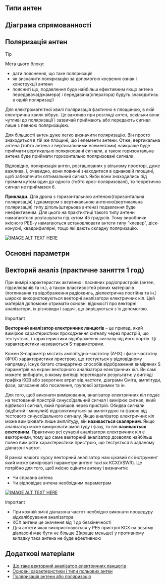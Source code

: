 ## Типи антен

## Діаграма спрямованності

## Поляризація антен

> [!TIP] 
> Мета цього блоку:
>  - дати пояснення, що таке поляризація
>  - як визначити поляризацію за допомогою косвених ознак і конструкції антени
>  - поясниті що, подавлення буде найбільш ефективним якщо антена передавача(джамера) і передавача(оператора) будуть знаходитись в одній поляризації

Для електромагнітної хвилі поляризація фактично є площиною, в якій електрична хвиля вібрує. Це важливо при розгляді антен, оскільки вони чутливі до поляризації і зазвичай приймають або передають сигнал лише з певною поляризацією.

Для більшості антен дуже легко визначити поляризацію. Він просто знаходиться в тій же площині, що і елементи антени. Отже, вертикальна антена (тобто антена з вертикальними елементами) найкраще буде приймати вертикально поляризовані сигнали, а також горизонтальна антена буде приймати горизонтально поляризовані сигнали.

Відповідно, поляризація антен, розташованих у вільному просторі, дуже важлива, і, очевидно, вони повинні знаходитися в однаковій площині, щоб забезпечити оптимальний сигнал. Якби вони знаходились під прямим кутом один до одного (тобто крос-поляризовані), то теоретично сигнал не приймався б. 

**Приклади**. Для дрона з горизонтальною антеною(горизонтальна поляризація) і джамером з вертикальною антеною(вертикальна поляризація) типу діполь(штирьова антена) подавлення буде неефективним. Для цього на практиктиці такого типу антени намагаються розташувати під кутом 45 градусів. Тому виробники якісного РЕБ-у намагаються встановлювати антети типу "клевер", діск-конусні, квадрифилярні, тощо які дають складну поляризацію. 

[![IMAGE ALT TEXT HERE](https://img.youtube.com/vi/Q0qrU4nprB0/0.jpg)](https://www.youtube.com/watch?v=Q0qrU4nprB0)


## Основні параметри

## Векторий аналіз (практичне заняття 1 год)

При вимірі характеристик активних і пасивних радіопристроїв (антен, підсилювачів та ін.), а також властивостей різних матеріалів (поглинання та відображення радіохвиль, діелектрична постійна та ін.) широко використовуються векторні аналізатори електричних кіл. Цей матеріал допоможе отримати основні відомості про векторні аналізатори, їх різновиди і задачі, що вирішуються з їх допомогою.
> [!IMPORTANT]
>**Векторний аналізатор електричних ланцюгів** – це прилад, який вимірює характеристики проходження сигналу через пристрій, що тестується, і характеристики відображення сигналу від його портів. Ці характеристики називаються S-параметрами.

Кожен S-параметр містить амплітудно-частотну (АЧХ) і фазо-частотну (ФЧХ) характеристики пристрою, що тестується у відповідному напрямку. Існує багато стандартних способів відображення виміряних S параметрів на екрані векторного аналізатора електричних кіл. Ви самі можете вибирати, в якому вигляді переглядати результати: у вигляді графіка КСВ або зворотних втрат від частоти, діаграми Сміта, амплітуди, фази, загасання або посилення, групової затримки та ін.

Для того, щоб виконати вимірювання, аналізатор електричних кіл подає на тестований пристрій синусоїдальний сигнал і вимірює сигнал, який відбився і сигнал, який пройшов через пристрій. Обидва сигнали (відбитий і минулий) відрізнятимуться за амплітудою та фазою від тестового синусоїдального сигналу. Якщо аналізатор електричних кіл може вимірювати лише амплітуду, він **називається скалярним**. Якщо аналізатор може вимірювати амплітуду і фазу, то він **називається векторним**. Практично всі сучасні аналізатори електричних кіл є векторними, тому що саме векторний аналізатор дозволяє найбільш повно виміряти характеристики пристрою, що тестується в заданому діапазоні частот.

В рамка нашого курсу векторний аналізатор нам цікавий як інструмент який може вимірюваті параметри антент такі як КСХ(VSWR). Це потрібно для того, щоб якісно оцінити антену і визначити:
- Чи справна антена
- Чи відповідає антена необхідним параметрам

[![IMAGE ALT TEXT HERE](https://img.youtube.com/vi/S4V4TL_5KQg/0.jpg)](https://www.youtube.com/watch?v=S4V4TL_5KQg)

> [!IMPORTANT]
> * При кожній зміні діапазона частот необхідно виконати процедуру відкалібрування аналізатора
> * КСХ антени це значення від 1 до безкінечності
> * Для антети якак використовується у РЕБ пристрої КСХ на всьому діапазоні має бути не більше 2(краще меньше) у противному випадку така антена не буде ефективною


## Додаткові матеріали
* [Що таке векторний аналізатор електричних ланцюгів](https://www.tehencom.com/Categories/Network_Analyzers/Basics/Network_Analyzers_Basics-u.htm)
* [Основні характеристики і типи польових антен](https://sprotyvg7.com.ua/wp-content/uploads/2023/05/Osnovni-harakterystyky-anten_ukr.pdf)
* [Поляризація антени або поляризація](https://uk.fmuser.net/news/2014-3-15/869.html)

<!-- [![IMAGE ALT TEXT HERE](https://img.youtube.com/vi/YOUTUBE_VIDEO_ID_HERE/0.jpg)](https://www.youtube.com/watch?v=YOUTUBE_VIDEO_ID_HERE) -->

